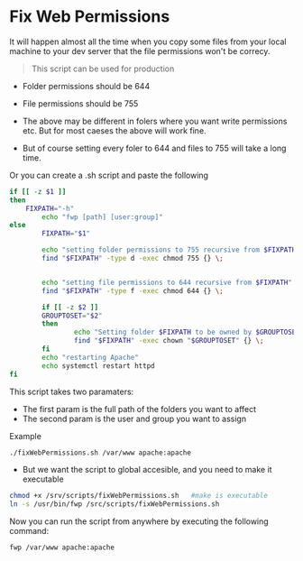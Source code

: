 # Fix Web Permissions

It will happen almost all the time when you copy some files from your local machine to your dev server that the file permissions won't be correcy.

> This script can be used for production

- Folder permissions should be 644
- File permissions should be 755

- The above may be different in folers where you want write permissions etc. But for most caeses the above will work fine.
- But of course setting every foler to 644 and files to 755 will take a long time.

Or you can create a .sh script and paste the following

```sh
if [[ -z $1 ]]
then
    FIXPATH="-h"
        echo "fwp [path] [user:group]"
else
        FIXPATH="$1"

        echo "setting folder permissions to 755 recursive from $FIXPATH"
        find "$FIXPATH" -type d -exec chmod 755 {} \;


        echo "setting file permissions to 644 recursive from $FIXPATH"
        find "$FIXPATH" -type f -exec chmod 644 {} \;

        if [[ -z $2 ]]
        GROUPTOSET="$2"
        then
                echo "Setting folder $FIXPATH to be owned by $GROUPTOSET"
                find "$FIXPATH" -exec chown "$GROUPTOSET" {} \;
        fi
        echo "restarting Apache"
        echo systemctl restart httpd
fi
```

This script takes two paramaters:

- The first param is the full path of the folders you want to affect
- The second param is the user and group you want to assign

Example

```sh
./fixWebPermissions.sh /var/www apache:apache
```

- But we want the script to global accesible, and you need to make it executable

```sh
chmod +x /srv/scripts/fixWebPermissions.sh   #make is executable
ln -s /usr/bin/fwp /src/scripts/fixWebPermissions.sh
```

Now you can run the script from anywhere by executing the following command:

```sh
fwp /var/www apache:apache
```
